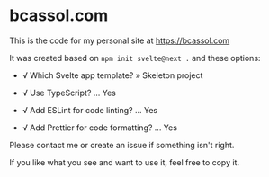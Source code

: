 # bcassol.com

This is the code for my personal site at https://bcassol.com

It was created based on `npm init svelte@next .` and these options:

- √ Which Svelte app template? » Skeleton project

- √ Use TypeScript? ... Yes

- √ Add ESLint for code linting? ... Yes

- √ Add Prettier for code formatting? ... Yes

Please contact me or create an issue if something isn't right.

If you like what you see and want to use it, feel free to copy it.
